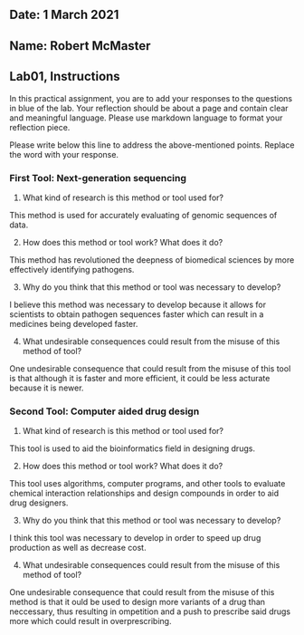 ## Date: 1 March 2021

## Name: Robert McMaster

## Lab01, Instructions

In this practical assignment, you are to add your responses to the questions in blue of the
lab. Your reflection should be about a page and contain clear and meaningful language.
Please use markdown language to format your reflection piece.

Please write below this line to address the above-mentioned points. Replace the word with
your response.

### First Tool: Next-generation sequencing

1. What kind of research is this method or tool used for?

This method is used for accurately evaluating of genomic sequences of data.

2. How does this method or tool work? What does it do?

This method has revolutioned the deepness of biomedical sciences by more effectively
identifying pathogens.

3. Why do you think that this method or tool was necessary to develop?

I believe this method was necessary to develop because it allows for scientists to obtain
pathogen sequences faster which can result in a medicines being developed faster.

4. What undesirable consequences could result from the misuse of this method of tool?

One undesirable consequence that could result from the misuse of this tool is that although
it is faster and more efficient, it could be less acturate because it is newer.

### Second Tool: Computer aided drug design

1. What kind of research is this method or tool used for?

This tool is used to aid the bioinformatics field in designing drugs.

2. How does this method or tool work? What does it do?

This tool uses algorithms, computer programs, and other tools to evaluate
chemical interaction relationships and design compounds in order to aid drug designers.

3. Why do you think that this method or tool was necessary to develop?

I think this tool was necessary to develop in order to speed up drug production as well as
decrease cost.

4. What undesirable consequences could result from the misuse of this method of tool?

One undesirable consequence that could result from the misuse of this method is that it
 ould be used to design more variants of a drug than neccessary, thus resulting in
 ompetition and a push to prescribe said drugs more which could result in overprescribing.